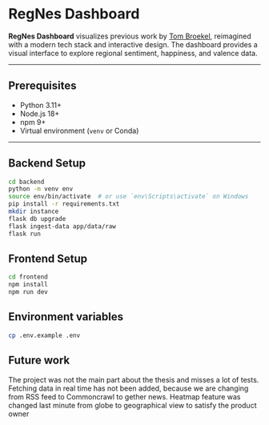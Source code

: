 # RegNes Dashboard

**RegNes Dashboard** visualizes previous work by [Tom Broekel](https://regnes.shinyapps.io/Regnes/), reimagined with a modern tech stack and interactive design. The dashboard provides a visual interface to explore regional sentiment, happiness, and valence data.

---

## Prerequisites

- Python 3.11+
- Node.js 18+
- npm 9+
- Virtual environment (`venv` or Conda)

---

## Backend Setup

```bash
cd backend
python -m venv env
source env/bin/activate  # or use `env\Scripts\activate` on Windows
pip install -r requirements.txt
mkdir instance
flask db upgrade
flask ingest-data app/data/raw
flask run
```

## Frontend Setup

```bash
cd frontend
npm install
npm run dev
```
## Environment variables

```bash
cp .env.example .env
```

## Future work

The project was not the main part about the thesis and misses a lot of tests. Fetching data in real time has not been added, because we are changing from RSS feed to Commoncrawl to gether news. Heatmap feature was changed last minute from globe to geographical view to satisfy the product owner